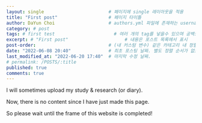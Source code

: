 ```yaml
---
layout: single                        # 페이지에 single 레이아웃을 적용
title: "First post"                   # 페이지 타이틀
author: DaYun Choi                    # authors.yml 파일에 존재하는 username 값
category: # post
tags: # first test                      # 여러 개의 tag를 넣을수 있으며 공백으로 구분
excerpt: # "First post"                     # 내용은 포스트 목록에서 표시
post-order:                           # (내 커스텀 변수) 같은 카테고리 내 정렬 순서
date: "2022-06-08 20:40"              # 최초 포스팅 날짜. 별도 정렬 순서가 없으면 이 값으로 정렬됨. 파일명에 기록되어있다면 생략 가능.
last_modified_at: "2022-06-20 17:40"  # 마지막 수정 날짜.
# permalink: /POSTS/:title
published: true
comments: true
---
```


I will sometimes upload my study & research (or diary).

Now, there is no content since I have just made this page.

So please wait until the frame of this website is completed!

